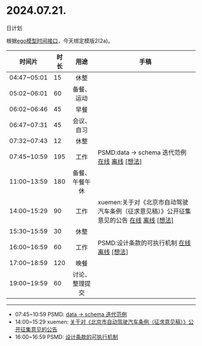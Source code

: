 # 2024.07.21.
日计划

根据[ego模型时间接口](https://gitee.com/hyg/blog/blob/master/timeflow.md)，今天绑定模版2(2a)。

| 时间片 | 时长 | 用途 | 手稿 |
| --- | --- | :---: | --- |
| 04:47~05:01 | 15 | 休整 |  |
| 05:02~06:01 | 60 | 备餐、运动 |  |
| 06:02~06:46 | 45 | 早餐 |  |
| 06:47~07:31 | 45 | 会议、自习 |  |
| 07:32~07:43 | 12 | 休整 |  |
| 07:45~10:59 | 195 | 工作 | PSMD:data -> schema 迭代范例 [在线](http://simp.ly/p/3GXNTh) [离线](../../draft/2024/07/20240721074500.md) <a href="mailto:huangyg@mars22.com?subject=关于2024.07.21.[PSMD:data -> schema 迭代范例]任务&body=日期: 20240721%0D%0A序号: 5%0D%0A手稿:../../draft/2024/07/20240721074500.md%0D%0A---请勿修改邮件主题及以上内容 从下一行开始写您的想法---%0D%0A">[想法]</a> |
| 11:00~13:59 | 180 | 备餐、午餐午休 |  |
| 14:00~15:29 | 90 | 工作 | xuemen:关于对《北京市自动驾驶汽车条例（征求意见稿）》公开征集意见的公告 [在线](http://simp.ly/p/lsBYG9) [离线](../../draft/2024/07/20240721140000.md) <a href="mailto:huangyg@mars22.com?subject=关于2024.07.21.[xuemen:关于对《北京市自动驾驶汽车条例（征求意见稿）》公开征集意见的公告]任务&body=日期: 20240721%0D%0A序号: 7%0D%0A手稿:../../draft/2024/07/20240721140000.md%0D%0A---请勿修改邮件主题及以上内容 从下一行开始写您的想法---%0D%0A">[想法]</a> |
| 15:30~15:59 | 30 | 休整 |  |
| 16:00~16:59 | 60 | 工作 | PSMD:设计条款的可执行机制 [在线](http://simp.ly/p/MpcbHD) [离线](../../draft/2024/07/20240721160000.md) <a href="mailto:huangyg@mars22.com?subject=关于2024.07.21.[PSMD:设计条款的可执行机制]任务&body=日期: 20240721%0D%0A序号: 9%0D%0A手稿:../../draft/2024/07/20240721160000.md%0D%0A---请勿修改邮件主题及以上内容 从下一行开始写您的想法---%0D%0A">[想法]</a> |
| 17:00~18:59 | 120 | 晚餐 |  |
| 19:00~19:59 | 60 | 讨论、整理提交 |  |

---

- 07:45~10:59	PSMD: [data -> schema 迭代范例](../../draft/2024/07/20240721074500.md)
- 14:00~15:29	xuemen: [关于对《北京市自动驾驶汽车条例（征求意见稿）》公开征集意见的公告](../../draft/2024/07/20240721140000.md)
- 16:00~16:59	PSMD: [设计条款的可执行机制](../../draft/2024/07/20240721160000.md)
